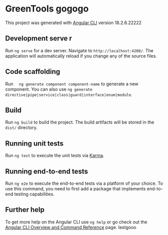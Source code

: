 # GreenTools gogogo

This project was generated with [Angular CLI](https://github.com/angular/angular-cli) version 18.2.6.22222

## Development serve  r

Run `ng serve` for a dev server. Navigate to `http://localhost:4200/`. The application will automatically reload if you change any of the source files.

## Code scaffolding

Run `  ng generate component component-name` to generate a new component. You can also use `ng generate directive|pipe|service|class|guard|interface|enum|module`.

## Build

Run `ng build` to build the project. The build artifacts will be stored in the `dist/` directory.

## Running unit tests

Run `ng test` to execute the unit tests via [Karma](https://karma-runner.github.io).

## Running end-to-end tests

Run `ng e2e` to execute the end-to-end tests via a platform of your choice. To use this command, you need to first add a package that implements end-to-end testing capabilities.

## Further help

To get more help on the Angular CLI use `ng help` or go check out the [Angular CLI Overview and Command Reference](https://angular.dev/tools/cli) page. lestgooo
